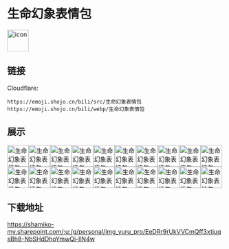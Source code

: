 # 生命幻象表情包
<img src="https://emoji.shojo.cn/bili/src/生命幻象表情包/icon.png" width="50" height="50" alt="icon">

## 链接
Cloudflare:
```
https://emoji.shojo.cn/bili/src/生命幻象表情包
https://emoji.shojo.cn/bili/webp/生命幻象表情包
```
## 展示
<img src="https://emoji.shojo.cn/bili/src/生命幻象表情包/生命幻象表情包-no.png" width="50" height="50" alt="生命幻象表情包-no"><img src="https://emoji.shojo.cn/bili/src/生命幻象表情包/生命幻象表情包-亲亲.png" width="50" height="50" alt="生命幻象表情包-亲亲"><img src="https://emoji.shojo.cn/bili/src/生命幻象表情包/生命幻象表情包-元气满满.png" width="50" height="50" alt="生命幻象表情包-元气满满"><img src="https://emoji.shojo.cn/bili/src/生命幻象表情包/生命幻象表情包-冲鸭.png" width="50" height="50" alt="生命幻象表情包-冲鸭"><img src="https://emoji.shojo.cn/bili/src/生命幻象表情包/生命幻象表情包-泪目.png" width="50" height="50" alt="生命幻象表情包-泪目"><img src="https://emoji.shojo.cn/bili/src/生命幻象表情包/生命幻象表情包-yes.png" width="50" height="50" alt="生命幻象表情包-yes"><img src="https://emoji.shojo.cn/bili/src/生命幻象表情包/生命幻象表情包-晚安.png" width="50" height="50" alt="生命幻象表情包-晚安"><img src="https://emoji.shojo.cn/bili/src/生命幻象表情包/生命幻象表情包-就这.png" width="50" height="50" alt="生命幻象表情包-就这"><img src="https://emoji.shojo.cn/bili/src/生命幻象表情包/生命幻象表情包-戳.png" width="50" height="50" alt="生命幻象表情包-戳"><img src="https://emoji.shojo.cn/bili/src/生命幻象表情包/生命幻象表情包-亿点点.png" width="50" height="50" alt="生命幻象表情包-亿点点"><img src="https://emoji.shojo.cn/bili/src/生命幻象表情包/生命幻象表情包-冒头.png" width="50" height="50" alt="生命幻象表情包-冒头"><img src="https://emoji.shojo.cn/bili/src/生命幻象表情包/生命幻象表情包-馋.png" width="50" height="50" alt="生命幻象表情包-馋"><img src="https://emoji.shojo.cn/bili/src/生命幻象表情包/生命幻象表情包-抱着.png" width="50" height="50" alt="生命幻象表情包-抱着"><img src="https://emoji.shojo.cn/bili/src/生命幻象表情包/生命幻象表情包-比心.png" width="50" height="50" alt="生命幻象表情包-比心"><img src="https://emoji.shojo.cn/bili/src/生命幻象表情包/生命幻象表情包-生气.png" width="50" height="50" alt="生命幻象表情包-生气"><img src="https://emoji.shojo.cn/bili/src/生命幻象表情包/生命幻象表情包-失落.png" width="50" height="50" alt="生命幻象表情包-失落"><img src="https://emoji.shojo.cn/bili/src/生命幻象表情包/生命幻象表情包-耍帅.png" width="50" height="50" alt="生命幻象表情包-耍帅"><img src="https://emoji.shojo.cn/bili/src/生命幻象表情包/生命幻象表情包-吃饭.png" width="50" height="50" alt="生命幻象表情包-吃饭"><img src="https://emoji.shojo.cn/bili/src/生命幻象表情包/生命幻象表情包-笨笨.png" width="50" height="50" alt="生命幻象表情包-笨笨"><img src="https://emoji.shojo.cn/bili/src/生命幻象表情包/生命幻象表情包-牛牛.png" width="50" height="50" alt="生命幻象表情包-牛牛">

## 下载地址

https://shamiko-my.sharepoint.com/:u:/g/personal/img_yuru_pro/EeDRr9rUkVVCmQff3xtjuqsBh8-NbSHdDhoYmwQi-llN4w